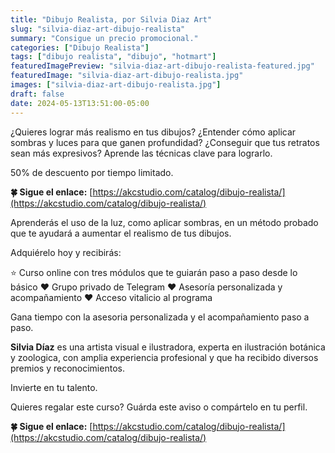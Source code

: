 ```yaml
---
title: "Dibujo Realista, por Silvia Diaz Art"
slug: "silvia-diaz-art-dibujo-realista"
summary: "Consigue un precio promocional."
categories: ["Dibujo Realista"]
tags: ["dibujo realista", "dibujo", "hotmart"]
featuredImagePreview: "silvia-diaz-art-dibujo-realista-featured.jpg"
featuredImage: "silvia-diaz-art-dibujo-realista.jpg"
images: ["silvia-diaz-art-dibujo-realista.jpg"]
draft: false
date: 2024-05-13T13:51:00-05:00
---
```


¿Quieres lograr más realismo en tus dibujos? ¿Entender cómo aplicar sombras y luces para que ganen profundidad? ¿Conseguir que tus retratos sean más expresivos? Aprende las técnicas clave para lograrlo.

 50% de descuento por tiempo limitado.

**🍀 Sigue el enlace:** [https://akcstudio.com/catalog/dibujo-realista/](https://akcstudio.com/catalog/dibujo-realista/)

Aprenderás el uso de la luz, como aplicar sombras, en un método probado que te ayudará a aumentar el realismo de tus dibujos.

Adquiérelo hoy y recibirás:

⭐️ Curso online con tres módulos que te guiarán paso a paso desde lo básico
❤️ Grupo privado de Telegram
❤️ Asesoría personalizada y acompañamiento
❤️ Acceso vitalicio al programa

Gana tiempo con la asesoria personalizada y el acompañamiento paso a paso.

**Silvia Díaz** es una artista visual e ilustradora, experta en ilustración botánica y zoologica, con amplia experiencia profesional y que ha recibido diversos premios y reconocimientos.

Invierte en tu talento.

Quieres regalar este curso? Guárda este aviso o compártelo en tu perfil.

**🍀 Sigue el enlace:** [https://akcstudio.com/catalog/dibujo-realista/](https://akcstudio.com/catalog/dibujo-realista/)
